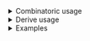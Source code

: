 <details>
<summary style="display: list-item;">Combinatoric usage</summary>

```no_run
# use bpaf::*;
#[derive(Debug, Clone)]
# #[allow(dead_code)]
pub struct Options {
    decision: Decision,
}

#[derive(Debug, Clone)]
pub enum Decision {
    On,
    Off,
    Undecided,
}

// user can specify either --on or --off, parser would fallback to `Undecided`
fn parse_decision() -> impl Parser<Decision> {
    let on = long("on").help("Positive decision").req_flag(Decision::On);
    let off = long("off")
        .help("Negative decision")
        .req_flag(Decision::Off);
    construct!([on, off]).fallback(Decision::Undecided)
}

pub fn options() -> OptionParser<Options> {
    let decision = parse_decision();
    construct!(Options { decision }).to_options()
}
```

</details>
<details>
<summary style="display: list-item;">Derive usage</summary>

```no_run
# use bpaf::*;
# #[allow(dead_code)]
#[derive(Debug, Clone, Bpaf)]
#[bpaf(options)]
pub struct Options {
    #[bpaf(external)]
    decision: Decision,
}

#[derive(Debug, Clone, Bpaf)]
#[bpaf(fallback(Decision::Undecided))]
pub enum Decision {
    /// Positive decision
    On,
    /// Negative decision
    Off,
    #[bpaf(skip)]
    Undecided,
}
```

</details>
<details>
<summary style="display: list-item;">Examples</summary>


This example implements a tri-state switch: wether decision was made
positive, negative or not at all. Alternative implementation can use
[`optional`](Parser::optional) and `None` to indicate "no decision" case.
A case with positive decision:
```console
% app --on
Options { decision: On }
```

A case with no decision:
```console
% app 
Options { decision: Undecided }
```

`--on` and `--off` are mutually exclusive:
```console
% app --on --off
"--off" cannot be used at the same time as "--on"
```

help
```console
% app --help
Usage: [--on | --off]

Available options:
        --on    Positive decision
        --off   Negative decision
    -h, --help  Prints help information
```

</details>
